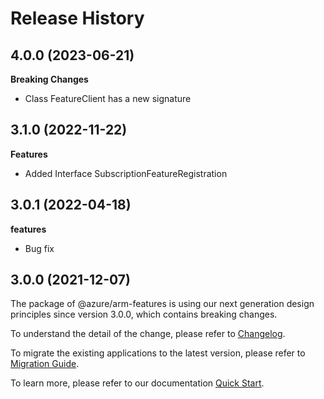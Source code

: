 # Release History
    
## 4.0.0 (2023-06-21)
    
**Breaking Changes**

  - Class FeatureClient has a new signature
    
    
## 3.1.0 (2022-11-22)
    
**Features**

  - Added Interface SubscriptionFeatureRegistration
    
## 3.0.1 (2022-04-18)

**features**

  - Bug fix

## 3.0.0 (2021-12-07)

The package of @azure/arm-features is using our next generation design principles since version 3.0.0, which contains breaking changes.

To understand the detail of the change, please refer to [Changelog](https://aka.ms/js-track2-changelog).

To migrate the existing applications to the latest version, please refer to [Migration Guide](https://aka.ms/js-track2-migration-guide).

To learn more, please refer to our documentation [Quick Start](https://aka.ms/js-track2-quickstart).
